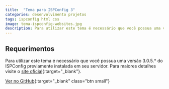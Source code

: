 ```yaml
---
title:  "Tema para ISPConfig 3"
categories: desenvolvimento projetos
tags: ispconfig html css
image: tema-ispconfig-websites.jpg
description: Para utilizar este tema é necessário que você possua uma versão 3.0.5.* do ISPConfig previamente instalada em seu servidor.
---
```


## Requerimentos

Para utilizar este tema é necessário que você possua uma versão 3.0.5.* do ISPConfig previamente instalada em seu servidor. Para maiores detalhes visite o [site oficial](http://ispconfig.org/){:target="_blank"}.

[Ver no GitHub](https://github.com/natanfelles/ispconfig-clean-theme){:target="_blank" class="btn small"}
